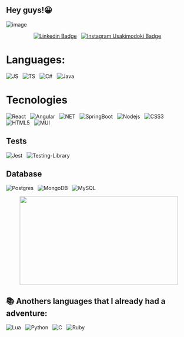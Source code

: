 ## Hey guys!😀
 
   ![image](https://github.com/jovicarvalho/jovicarvalho/assets/54593758/daea9dfa-d3fa-4a1c-9c5b-bbe85402e9d6)
<div align="center">
 
[![Linkedin Badge](https://img.shields.io/badge/Linkedin-323330?style=for-the-badge&logo=linkedin&logoColor=blue)](https://www.linkedin.com/in/jovicarvalho/) &nbsp;
[![Instagram Usakimodoki Badge](https://img.shields.io/badge/Instagram-323330?style=for-the-badge&logo=instagram&logoColor=purple)](https://www.instagram.com/jowdanty/) &nbsp;
</div>

# Languages: 
![JS](https://img.shields.io/badge/JavaScript-F7DF1E?style=for-the-badge&logo=javascript&logoColor=black)  &nbsp;
![TS](https://img.shields.io/badge/TypeScript-007ACC?style=for-the-badge&logo=typescript&logoColor=white)  &nbsp;
![C#](https://img.shields.io/badge/c%23-%23239120.svg?style=for-the-badge&logo=c-sharp&logoColor=white) &nbsp;
![Java](https://img.shields.io/badge/Java-ED8B00?style=for-the-badge&logo=openjdk&logoColor=white) &nbsp;

# Tecnologies 
![React](https://img.shields.io/badge/React-20232A?style=for-the-badge&logo=react&logoColor=61DAFB) &nbsp;
![Angular](https://img.shields.io/badge/Angular-DD0031?style=for-the-badge&logo=angular&logoColor=white)  &nbsp;
![NET](https://img.shields.io/badge/.NET-5C2D91?style=for-the-badge&logo=.net&logoColor=white) &nbsp;
![SpringBoot](https://img.shields.io/badge/Spring-6DB33F?style=for-the-badge&logo=spring&logoColor=white) &nbsp;
![Nodejs](https://img.shields.io/badge/-Nodejs-black?style=for-the-badge&logo=Node.js) &nbsp;
![CSS3](https://img.shields.io/badge/CSS3-1572B6?style=for-the-badge&logo=css3&logoColor=white) &nbsp;
![HTML5](https://img.shields.io/badge/HTML5-E34F26?style=for-the-badge&logo=html5&logoColor=white) &nbsp;
![MUI](https://img.shields.io/badge/Material--UI-0081CB?style=for-the-badge&logo=material-ui&logoColor=white)  &nbsp;

## Tests
![Jest](https://img.shields.io/badge/Jest-323330?style=for-the-badge&logo=Jest&logoColor=white) &nbsp;
![Testing-Library](https://img.shields.io/badge/testing%20library-323330?style=for-the-badge&logo=testing-library&logoColor=red)

## Database
![Postgres](https://img.shields.io/badge/PostgreSQL-316192?style=for-the-badge&logo=postgresql&logoColor=white) &nbsp;
![MongoDB](https://img.shields.io/badge/MongoDB-4EA94B?style=for-the-badge&logo=mongodb&logoColor=white) &nbsp;
![MySQL](https://img.shields.io/badge/MySQL-005C84?style=for-the-badge&logo=mysql&logoColor=white)  &nbsp;

<p align = "center">
<img  height="240" width="430" src= https://2.bp.blogspot.com/-xWr8_WpBmNA/VbeshNpa47I/AAAAAAAAW5M/PcaM02DcJMc/s1600/tumblr_n7zukidWwU1qze3hdo1_r2_500.gif>  
</p>


## 📚 Anothers languages that I already had a adventure: 

![Lua](https://img.shields.io/badge/Lua-2C2D72?style=for-the-badge&logo=lua&logoColor=white) &nbsp;
![Python](https://img.shields.io/badge/Python-14354C?style=for-the-badge&logo=python&logoColor=white) &nbsp;
![C](https://img.shields.io/badge/C-00599C?style=for-the-badge&logo=c&logoColor=white) &nbsp;
![Ruby](https://img.shields.io/badge/Ruby-CC342D?style=for-the-badge&logo=ruby&logoColor=white) &nbsp;
